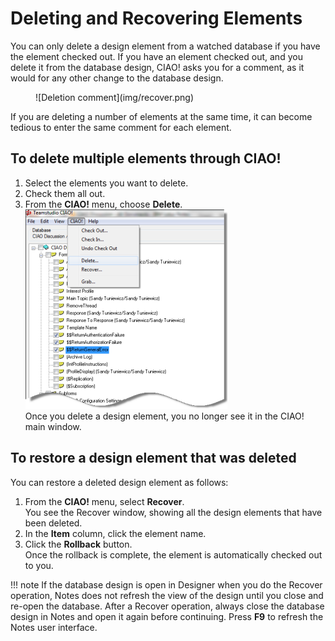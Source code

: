 # Deleting and Recovering Elements

You can only delete a design element from a watched database if you have the element checked out. If you have an element checked out, and you delete it from the database design, CIAO! asks you for a comment, as it would for any other change to the database design.
<figure markdown="1">
  ![Deletion comment](img/recover.png)
</figure>

If you are deleting a number of elements at the same time, it can become tedious to enter the same comment for each element.

## To delete multiple elements through CIAO!
1. Select the elements you want to delete.
2. Check them all out.
3. From the **CIAO!** menu, choose **Delete**.  
   ![Delete menu](img/recover2.png)  
   Once you delete a design element, you no longer see it in the CIAO! main window. 

## To restore a design element that was deleted
You can restore a deleted design element as follows:

1. From the **CIAO!** menu, select **Recover**.  
   You see the Recover window, showing all the design elements that have been deleted.
2. In the **Item** column, click the element name.
3. Click the **Rollback** button.  
   Once the rollback is complete, the element is automatically checked out to you.
   
!!! note
    If the database design is open in Designer when you do the Recover operation, Notes does not refresh the view of the design until you close and re-open the database. After a Recover operation, always close the database design in Notes and open it again before continuing. Press **F9** to refresh the Notes user interface.